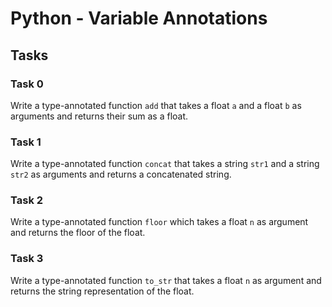 # Python - Variable Annotations

## Tasks

### Task 0
Write a type-annotated function `add` that takes a float `a` and a float `b` as arguments and returns their sum as a float.

### Task 1
Write a type-annotated function `concat` that takes a string `str1` and a string `str2` as arguments and returns a concatenated string.

### Task 2
Write a type-annotated function `floor` which takes a float `n` as argument and returns the floor of the float.

### Task 3
Write a type-annotated function `to_str` that takes a float `n` as argument and returns the string representation of the float.
